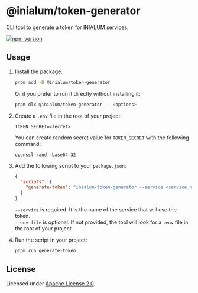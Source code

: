 # @inialum/token-generator

CLI tool to generate a token for INIALUM services.

[![npm version](https://img.shields.io/npm/v/%40inialum%2Ftoken-generator?style=flat&label=npm%20version&color=36B011&cacheSeconds=3600)](https://www.npmjs.com/package/@inialum/token-generator)

## Usage

1. Install the package:

   ```bash
   pnpm add -D @inialum/token-generator
   ```

   Or if you prefer to run it directly without installing it:

   ```bash
   pnpm dlx @inialum/token-generator -- <options>
   ```

2. Create a `.env` file in the root of your project:

   ```env
   TOKEN_SECRET=<secret>
   ```

   You can create random secret value for `TOKEN_SECRET` with the following command:

   ```shell
   openssl rand -base64 32
   ```

3. Add the following script to your `package.json`:

   ```json
   {
     "scripts": {
       "generate-token": "inialum-token-generator --service <service_name> --env-file <path_to_env_file>"
     }
   }
   ```

   `--service` is required. It is the name of the service that will use the token.  
   `--env-file` is optional. If not provided, the tool will look for a `.env` file in the root of your project.

4. Run the script in your project:

   ```bash
   pnpm run generate-token
   ```

## License

Licensed under [Apache License 2.0](LICENSE).
